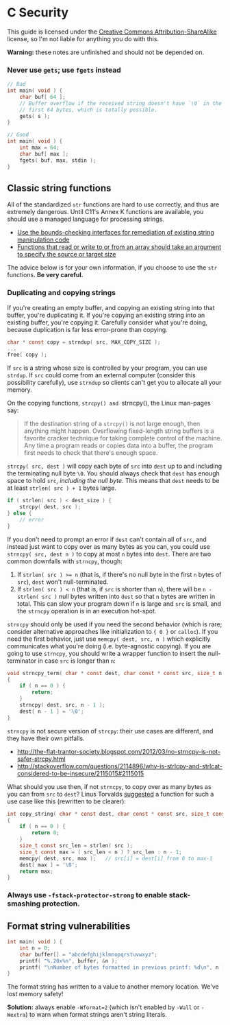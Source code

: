 # C Security

This guide is licensed under the [Creative Commons Attribution-ShareAlike](/license.md) license, so I'm not liable for anything you do with this.

**Warning:** these notes are unfinished and should not be depended on.

### Never use `gets`; use `fgets` instead

``` c
// Bad
int main( void ) {
    char buf[ 64 ];
    // Buffer overflow if the received string doesn't have `\0` in the
    // first 64 bytes, which is totally possible.
    gets( s );
}

// Good
int main( void ) {
    int max = 64;
    char buf[ max ];
    fgets( buf, max, stdin );
}
```

## Classic string functions

All of the standardized `str` functions are hard to use correctly, and thus are extremely dangerous. Until C11's Annex K functions are available, you should use a managed language for processing strings.

* [Use the bounds-checking interfaces for remediation of existing string manipulation code](https://www.securecoding.cert.org/confluence/display/seccode/STR07-C.+Use+the+bounds-checking+interfaces+for+remediation+of+existing+string+manipulation+code)
* [Functions that read or write to or from an array should take an argument to specify the source or target size](https://www.securecoding.cert.org/confluence/display/seccode/API02-C.+Functions+that+read+or+write+to+or+from+an+array+should+take+an+argument+to+specify+the+source+or+target+size)

The advice below is for your own information, if you choose to use the `str` functions. **Be very careful.**

### Duplicating and copying strings

If you're creating an empty buffer, and copying an existing string into that buffer, you're duplicating it. If you're copying an existing string into an existing buffer, you're copying it. Carefully consider what you're doing, because duplication is far less error-prone than copying.

``` c
char * const copy = strndup( src, MAX_COPY_SIZE );
...
free( copy );
```

If `src` is a string whose size is controlled by your program, you can use `strdup`. If `src` could come from an external computer (consider this possibility carefully), use `strndup` so clients can't get you to allocate all your memory.

On the copying functions, `strcpy() and `strncpy(), the Linux man-pages say:

> If the destination string of a `strcpy()` is not large enough, then anything might happen. Overflowing fixed-length string buffers is a favorite cracker technique for taking complete control of the machine. Any time a program reads or copies data into a buffer, the program first needs to check that there's enough space.

`strcpy( src, dest )` will copy each byte of `src` into `dest` up to and including the terminating null byte `\0`. You should always check that `dest` has enough space to hold `src`, *including the null byte*. This means that `dest` needs to be at least `strlen( src ) + 1` bytes large.

``` c
if ( strlen( src ) < dest_size ) {
    strcpy( dest, src );
} else {
    // error
}
```

If you don't need to prompt an error if `dest` can't contain all of `src`, and instead just want to copy over as many bytes as you can, you could use `strncpy( src, dest n )` to copy at most `n` bytes into `dest`. There are two common downfalls with `strncpy`, though:

1. If `strlen( src ) >= n` (that is, if there's no null byte in the first `n` bytes of `src`), `dest` won't null-terminated.
2. If `strlen( src ) < n` (that is, if `src` is shorter than `n`), there will be `n - strlen( src )` null bytes written into `dest` so that `n` bytes are written in total. This can slow your program down if `n` is large and `src` is small, and the `strncpy` operation is in an execution hot-spot.

`strncpy` should only be used if you need the second behavior (which is rare; consider alternative approaches like initialization to `{ 0 }` or `calloc`). If you need the first behavior, just use `memcpy( dest, src, n )` which explicitly communicates what you're doing (i.e. byte-agnostic copying). If you are going to use `strncpy`, you should write a wrapper function to insert the null-terminator in case `src` is longer than `n`:

``` c
void strncpy_term( char * const dest, char const * const src, size_t n )
{
    if ( n == 0 ) {
        return;
    }
    strncpy( dest, src, n - 1 );
    dest[ n - 1 ] = '\0';
}
```

`strncpy` is not secure version of `strcpy`: their use cases are different, and they have their own pitfalls.

* <http://the-flat-trantor-society.blogspot.com/2012/03/no-strncpy-is-not-safer-strcpy.html>
* <http://stackoverflow.com/questions/2114896/why-is-strlcpy-and-strlcat-considered-to-be-insecure/2115015#2115015>

What should you use then, if not `strncpy`, to copy over as many bytes as you can from `src` to `dest`? Linus Torvalds [suggested](http://yarchive.net/comp/linux/strncpy.html) a function for such a use case like this (rewritten to be clearer):

``` c
int copy_string( char * const dest, char const * const src, size_t const n )
{
    if ( n == 0 ) {
        return 0;
    }
    size_t const src_len = strlen( src );
    size_t const max = ( src_len < n ) ? src_len : n - 1;
    memcpy( dest, src, max );   // src[i] = dest[i] from 0 to max-1
    dest[ max ] = '\0';
    return max;
}
```


### Always use `-fstack-protector-strong` to enable stack-smashing protection.


## Format string vulnerabilities

``` c
int main( void ) {
    int n = 0;
    char buffer[] = "abcdefghijklmnopqrstuvwxyz";
    printf( "%.20x%n", buffer, &n );
    printf( "\nNumber of bytes formatted in previous printf: %d\n", n );
}
```

The format string has written to a value to another memory location. We've lost memory safety!

**Solution:** always enable `-Wformat=2` (which isn't enabled by `-Wall` or `-Wextra`) to warn when format strings aren't string literals.


